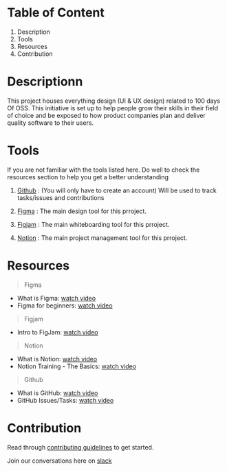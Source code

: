 # Table of Content
1. Description
2. Tools
3. Resources
4. Contribution


# Descriptionn
This project houses everything design (UI & UX design) related to 100 days Of OSS.  This initiative is set up to help people grow their skills in their field of choice and be exposed to how product companies plan and deliver quality software to their users.


# Tools
If you are not familiar with the tools listed here. Do well to check the resources section to help you get a better understanding 

1. [Github](https://github.com/)
: (You will only have to create an account) Will be used to track tasks/issues and contributions

2. [Figma](https://www.figma.com/)
: The main design tool for this prroject. 

3. [Figjam](https://www.figma.com/figjam/)
: The main whiteboarding tool for this prroject. 

4. [Notion](https://www.notion.so)
: The main project management tool for this prroject. 



# Resources
> Figma
- What is Figma: [watch video](https://www.youtube.com/watch?v=Cx2dkpBxst8&t=2s)
- Figma for beginners: [watch video](https://www.youtube.com/watch?v=dXQ7IHkTiMM)

> Figjam
- Intro to FigJam: [watch video](https://www.youtube.com/watch?v=FxdoM1B7Wo8)

> Notion
- What is Notion: [watch video](https://www.youtube.com/watch?v=oTahLEX3NXo)
- Notion Training - The Basics: [watch video](https://www.youtube.com/watch?v=aA7si7AmPkY)

> Github
- What is GitHub: [watch video](https://www.youtube.com/watch?v=w3jLJU7DT5E)
- GitHub Issues/Tasks: [watch video](https://www.youtube.com/watch?v=64xO030aneI)



# Contribution
Read through [contributing guidelines](https://github.com/100-Days-OSS/ui-ux/blob/main/contribution_guidelines.md) to get started. 

Join our conversations here on [slack](https://100dayschallenge2022.slack.com/archives/C02SX2G7XQ9)
